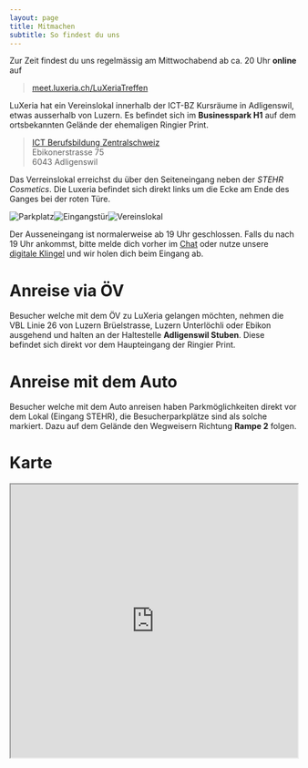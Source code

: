 ```yaml
---
layout: page
title: Mitmachen
subtitle: So findest du uns
---
```


Zur Zeit findest du uns regelmässig am Mittwochabend ab ca. 20 Uhr **online** auf

> [meet.luxeria.ch/LuXeriaTreffen](https://meet.luxeria.ch/LuXeriaTreffen)

LuXeria hat ein Vereinslokal innerhalb der ICT-BZ Kursräume in Adligenswil, etwas ausserhalb von Luzern. Es befindet sich im **Businesspark H1** auf dem ortsbekannten Gelände der ehemaligen Ringier Print.

> [ICT Berufsbildung Zentralschweiz](https://goo.gl/maps/6iaNGkiE3QpUPCVDA)<br>
> Ebikonerstrasse 75<br>
> 6043 Adligenswil<br>

Das Verreinslokal erreichst du über den Seiteneingang neben der *STEHR Cosmetics*. Die Luxeria befindet sich direkt links um die Ecke am Ende des Ganges bei der roten Türe.

<div style="display: flex">
<div><img alt="Parkplatz" src="/img/standort/parking.jpg"></div>
<div><img alt="Eingangstür" src="/img/standort/door.jpg"></div>
<div><img alt="Vereinslokal" src="/img/standort/room.jpg"></div>
</div>

Der Ausseneingang ist normalerweise ab 19 Uhr geschlossen. Falls du nach 19 Uhr ankommst, bitte melde dich vorher im [Chat](/kontakt) oder nutze unsere [digitale Klingel](https://door.luxeria.ch) und wir holen dich beim Eingang ab.

# Anreise via ÖV

Besucher welche mit dem ÖV zu LuXeria gelangen möchten, nehmen die VBL Linie 26 von Luzern Brüelstrasse, Luzern Unterlöchli oder Ebikon ausgehend und halten an der Haltestelle **Adligenswil Stuben**. Diese befindet sich direkt vor dem Haupteingang der Ringier Print.

# Anreise mit dem Auto

Besucher welche mit dem Auto anreisen haben Parkmöglichkeiten direkt vor dem Lokal (Eingang STEHR), die Besucherparkplätze sind als solche markiert. Dazu auf dem Gelände den Wegweisern Richtung **Rampe 2** folgen.


# Karte

<center><iframe src="https://www.google.com/maps/d/embed?mid=18XMKPTMJjBEhxmMX51C87WL6gAJntkFt" width="100%" height="480"></iframe></center>
